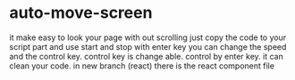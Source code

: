 # auto-move-screen
it make easy to look your page with out scrolling
just copy the code to your script part and use
start and stop with enter key
you can change the speed and the control key.
control key is change able.
control by enter key.
it can clean your code.
in new branch (react) there is the react component file




